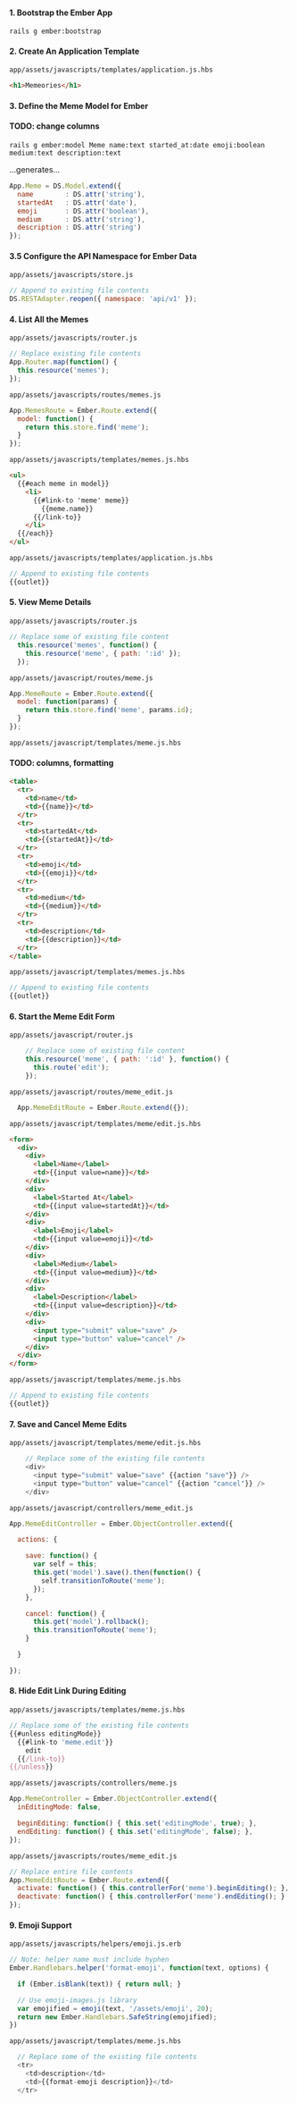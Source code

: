 
#### 1. Bootstrap the Ember App

```shell
rails g ember:bootstrap
```

#### 2. Create An Application Template

`app/assets/javascripts/templates/application.js.hbs`

```html
<h1>Memeories</h1>
```

#### 3. Define the Meme Model for Ember
#### TODO: change columns

```shell
rails g ember:model Meme name:text started_at:date emoji:boolean medium:text description:text
```

...generates...

```js
App.Meme = DS.Model.extend({
  name        : DS.attr('string'),
  startedAt   : DS.attr('date'),
  emoji       : DS.attr('boolean'),
  medium      : DS.attr('string'),
  description : DS.attr('string')
});
```

#### 3.5 Configure the API Namespace for Ember Data

`app/assets/javascripts/store.js`

```js
// Append to existing file contents
DS.RESTAdapter.reopen({ namespace: 'api/v1' });
```

#### 4. List All the Memes

`app/assets/javascripts/router.js`

```js
// Replace existing file contents
App.Router.map(function() {
  this.resource('memes');
});
```

`app/assets/javascripts/routes/memes.js`

```js
App.MemesRoute = Ember.Route.extend({
  model: function() {
    return this.store.find('meme');
  }
});
```

`app/assets/javascripts/templates/memes.js.hbs`

```html
<ul>
  {{#each meme in model}}
    <li>
      {{#link-to 'meme' meme}}
        {{meme.name}}
      {{/link-to}}
    </li>
  {{/each}}
</ul>
```

`app/assets/javascripts/templates/application.js.hbs`

```js
// Append to existing file contents
{{outlet}}
```



#### 5. View Meme Details

`app/assets/javascripts/router.js`

```js
// Replace some of existing file content
  this.resource('memes', function() {
    this.resource('meme', { path: ':id' });
  });
```
`app/assets/javascript/routes/meme.js`

```js
App.MemeRoute = Ember.Route.extend({
  model: function(params) {
    return this.store.find('meme', params.id);
  }
});
```

`app/assets/javascript/templates/meme.js.hbs`
#### TODO: columns, formatting
```html
<table>
  <tr>
    <td>name</td>
    <td>{{name}}</td>
  </tr>
  <tr>
    <td>startedAt</td>
    <td>{{startedAt}}</td>
  </tr>
  <tr>
    <td>emoji</td>
    <td>{{emoji}}</td>
  </tr>
  <tr>
    <td>medium</td>
    <td>{{medium}}</td>
  </tr>
  <tr>
    <td>description</td>
    <td>{{description}}</td>
  </tr>
</table>
```

`app/assets/javascript/templates/memes.js.hbs`

```js
// Append to existing file contents
{{outlet}}
```

#### 6. Start the Meme Edit Form

`app/assets/javascript/router.js`

```js
    // Replace some of existing file content
    this.resource('meme', { path: ':id' }, function() {
      this.route('edit');
    });
```

`app/assets/javascript/routes/meme_edit.js`

```js
  App.MemeEditRoute = Ember.Route.extend({});
```

`app/assets/javascript/templates/meme/edit.js.hbs`

```html
<form>
  <div>
    <div>
      <label>Name</label>
      <td>{{input value=name}}</td>
    </div>
    <div>
      <label>Started At</label>
      <td>{{input value=startedAt}}</td>
    </div>
    <div>
      <label>Emoji</label>
      <td>{{input value=emoji}}</td>
    </div>
    <div>
      <label>Medium</label>
      <td>{{input value=medium}}</td>
    </div>
    <div>
      <label>Description</label>
      <td>{{input value=description}}</td>
    </div>
    <div>
      <input type="submit" value="save" />
      <input type="button" value="cancel" />
    </div>
  </div>
</form>
```

`app/assets/javascript/templates/meme.js.hbs`

```js
// Append to existing file contents
{{outlet}}
```

#### 7. Save and Cancel Meme Edits

`app/assets/javascript/templates/meme/edit.js.hbs`

```js
    // Replace some of the existing file contents
    <div>
      <input type="submit" value="save" {{action "save"}} />
      <input type="button" value="cancel" {{action "cancel"}} />
    </div>
```

`app/assets/javascript/controllers/meme_edit.js`

```js
App.MemeEditController = Ember.ObjectController.extend({

  actions: {

    save: function() {
      var self = this;
      this.get('model').save().then(function() {
        self.transitionToRoute('meme');
      });
    },

    cancel: function() {
      this.get('model').rollback();
      this.transitionToRoute('meme');
    }

  }

});
```
#### 8. Hide Edit Link During Editing

`app/assets/javascripts/templates/meme.js.hbs`

```js
// Replace some of the existing file contents
{{#unless editingMode}}
  {{#link-to 'meme.edit'}}
    edit
  {{/link-to}}
{{/unless}}
```

`app/assets/javascripts/controllers/meme.js`

```js
App.MemeController = Ember.ObjectController.extend({
  inEditingMode: false,

  beginEditing: function() { this.set('editingMode', true); },
  endEditing: function() { this.set('editingMode', false); },
});
```

`app/assets/javascripts/routes/meme_edit.js`

```js
// Replace entire file contents
App.MemeEditRoute = Ember.Route.extend({
  activate: function() { this.controllerFor('meme').beginEditing(); },
  deactivate: function() { this.controllerFor('meme').endEditing(); }
});
```

#### 9. Emoji Support

`app/assets/javascripts/helpers/emoji.js.erb`

```js
// Note: helper name must include hyphen
Ember.Handlebars.helper('format-emoji', function(text, options) {

  if (Ember.isBlank(text)) { return null; }

  // Use emoji-images.js library
  var emojified = emoji(text, '/assets/emoji', 20);
  return new Ember.Handlebars.SafeString(emojified);
})
```
`app/assets/javascript/templates/meme.js.hbs`

```js
  // Replace some of the existing file contents
  <tr>
    <td>description</td>
    <td>{{format-emoji description}}</td>
  </tr>
```
